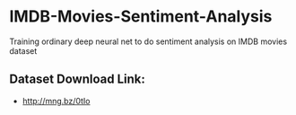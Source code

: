 # IMDB-Movies-Sentiment-Analysis
Training ordinary deep neural net to do sentiment analysis on IMDB movies dataset
## Dataset Download Link:
- http://mng.bz/0tIo
